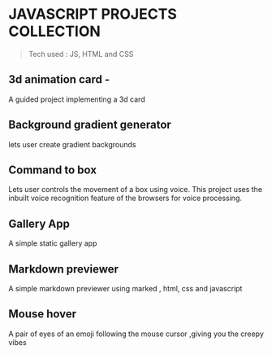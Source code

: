 # JAVASCRIPT PROJECTS COLLECTION 

>Tech used : JS, HTML and CSS

## 3d animation card -

A guided project implementing a 3d card

## Background gradient generator

lets user create gradient backgrounds

## Command to box

Lets user controls the movement of a box using voice. This project uses the inbuilt voice recognition feature of the browsers for voice processing.

## Gallery App 

A simple static gallery app

## Markdown previewer 

A simple markdown previewer using marked , html, css and javascript

## Mouse hover

A pair of eyes of an emoji following the mouse cursor ,giving you the creepy vibes 
